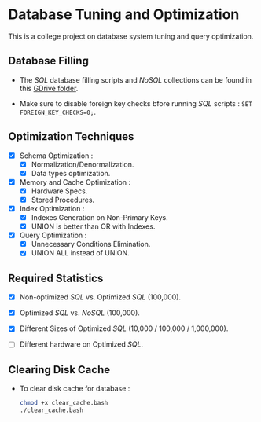# Database Tuning and Optimization

This is a college project on database system tuning and query optimization.

## Database Filling

-   The _SQL_ database filling scripts and _NoSQL_ collections can be found in this [GDrive folder](https://drive.google.com/drive/folders/1IU2V4QAJ_IvlzgUSa1xszIMZ3Pq1ciYt?usp=sharing).

-   Make sure to disable foreign key checks bfore running _SQL_ scripts : `SET FOREIGN_KEY_CHECKS=0;`.

## Optimization Techniques

-   [x] Schema Optimization :
    -   [x] Normalization/Denormalization.
    -   [x] Data types optimization.

-   [x] Memory and Cache Optimization :
    -   [x] Hardware Specs.
    -   [x] Stored Procedures.
    
-   [x] Index Optimization :
    -   [x] Indexes Generation on Non-Primary Keys.
    -   [x] UNION is better than OR with Indexes.

-   [x] Query Optimization :
    -   [x] Unnecessary Conditions Elimination.
    -   [x] UNION ALL instead of UNION.

## Required Statistics

-   [x] Non-optimized _SQL_ vs. Optimized _SQL_ (100,000).

-   [x] Optimized _SQL_ vs. _NoSQL_ (100,000).

-   [x] Different Sizes of Optimized _SQL_ (10,000 / 100,000 / 1,000,000).

-   [ ] Different hardware on Optimized _SQL_.

## Clearing Disk Cache

-   To clear disk cache for database :
    ```bash
    chmod +x clear_cache.bash
    ./clear_cache.bash
    ```
